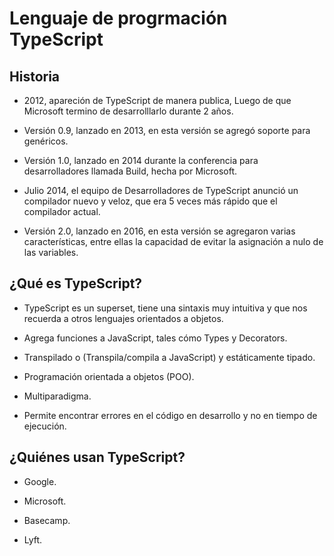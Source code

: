 # Lenguaje de progrmación TypeScript

## Historia

+ 2012, apareción de TypeScript de manera publica, Luego de que Microsoft termino de desarrolllarlo durante 2 años. 

+ Versión 0.9, lanzado en 2013, en esta versión se agregó soporte para genéricos. 

+ Versión 1.0, lanzado en 2014 durante la conferencia para desarrolladores llamada Build, hecha por Microsoft.

+ Julio 2014, el equipo de Desarrolladores de TypeScript anunció un compilador nuevo y veloz, que era 5 veces más rápido que el compilador actual.

+ Versión 2.0, lanzado en 2016, en esta versión se agregaron varias características, entre ellas la capacidad de evitar la asignación a nulo de las variables.

## ¿Qué es TypeScript?

+ TypeScript es un superset, tiene una sintaxis muy intuitiva y que nos recuerda a otros lenguajes orientados a objetos. 

+ Agrega funciones a JavaScript, tales cómo Types y Decorators.

+ Transpilado o (Transpila/compila a JavaScript) y estáticamente tipado.

+ Programación orientada a objetos (POO).

+ Multiparadigma.

+ Permite encontrar errores en el código en desarrollo y no en tiempo de ejecución.

## ¿Quiénes usan TypeScript?

+ Google.

+ Microsoft.

+ Basecamp.

+ Lyft.